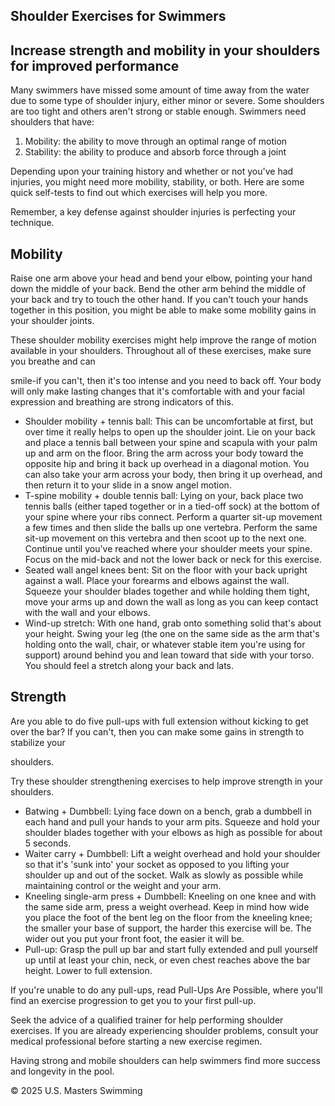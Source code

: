 <!-- image -->

## Shoulder Exercises for Swimmers

## Increase strength and mobility in your shoulders for improved performance

Many swimmers have missed some amount of time away from the water due to some type of shoulder injury, either minor or severe. Some shoulders are too tight and others aren't strong or stable enough. Swimmers need shoulders that have:

1. Mobility: the ability to move through an optimal range of motion
2. Stability: the ability to produce and absorb force through a joint

Depending upon your training history and whether or not you've had injuries, you might need more mobility, stability, or both. Here are some quick self-tests to find out which exercises will help you more.

Remember, a key defense against shoulder injuries is perfecting your technique.

## Mobility

Raise one arm above your head and bend your elbow, pointing your hand down the middle of your back. Bend the other arm behind the middle of your back and try to touch the other hand. If you can't touch your hands together in this position, you might be able to make some mobility gains in your shoulder joints.

These shoulder mobility exercises might help improve the range of motion available in your shoulders. Throughout all of these exercises, make sure you breathe and can

smile-if you can't, then it's too intense and you need to back off. Your body will only make lasting changes that it's comfortable with and your facial expression and breathing are strong indicators of this.

- Shoulder mobility + tennis ball: This can be uncomfortable at first, but over time it really helps to open up the shoulder joint. Lie on your back and place a tennis ball between your spine and scapula with your palm up and arm on the floor. Bring the arm across your body toward the opposite hip and bring it back up overhead in a diagonal motion. You can also take your arm across your body, then bring it up overhead, and then return it to your slide in a snow angel motion.
- T-spine mobility + double tennis ball: Lying on your, back place two tennis balls (either taped together or in a tied-off sock) at the bottom of your spine where your ribs connect. Perform a quarter sit-up movement a few times and then slide the balls up one vertebra. Perform the same sit-up movement on this vertebra and then scoot up to the next one. Continue until you've reached where your shoulder meets your spine. Focus on the mid-back and not the lower back or neck for this exercise.
- Seated wall angel knees bent: Sit on the floor with your back upright against a wall. Place your forearms and elbows against the wall. Squeeze your shoulder blades together and while holding them tight, move your arms up and down the wall as long as you can keep contact with the wall and your elbows.
- Wind-up stretch: With one hand, grab onto something solid that's about your height. Swing your leg (the one on the same side as the arm that's holding onto the wall, chair, or whatever stable item you're using for support) around behind you and lean toward that side with your torso. You should feel a stretch along your back and lats.

## Strength

Are you able to do five pull-ups with full extension without kicking to get over the bar? If you can't, then you can make some gains in strength to stabilize your

shoulders.

Try these shoulder strengthening exercises to help improve strength in your shoulders.

- Batwing + Dumbbell: Lying face down on a bench, grab a dumbbell in each hand and pull your hands to your arm pits. Squeeze and hold your shoulder blades together with your elbows as high as possible for about 5 seconds.
- Waiter carry + Dumbbell: Lift a weight overhead and hold your shoulder so that it's 'sunk into' your socket as opposed to you lifting your shoulder up and out of the socket. Walk as slowly as possible while maintaining control or the weight and your arm.
- Kneeling single-arm press + Dumbbell: Kneeling on one knee and with the same side arm, press a weight overhead. Keep in mind how wide you place the foot of the bent leg on the floor from the kneeling knee; the smaller your base of support, the harder this exercise will be. The wider out you put your front foot, the easier it will be.
- Pull-up: Grasp the pull up bar and start fully extended and pull yourself up until at least your chin, neck, or even chest reaches above the bar height. Lower to full extension.

If you're unable to do any pull-ups, read Pull-Ups Are Possible, where you'll find an exercise progression to get you to your first pull-up.

Seek the advice of a qualified trainer for help performing shoulder exercises. If you are already experiencing shoulder problems, consult your medical professional before starting a new exercise regimen.

Having strong and mobile shoulders can help swimmers find more success and longevity in the pool.

© 2025 U.S. Masters Swimming